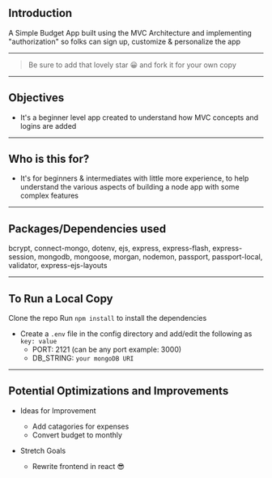 ## Introduction

A Simple Budget App built using the MVC Architecture and implementing "authorization" so folks can sign up, customize & personalize the app

---

> Be sure to add that lovely star 😀 and fork it for your own copy

---

## Objectives

-   It's a beginner level app created to understand how MVC concepts and logins are added

---

## Who is this for?

-   It's for beginners & intermediates with little more experience, to help understand the various aspects of building a node app with some complex features

---

## Packages/Dependencies used

bcrypt, connect-mongo, dotenv, ejs, express, express-flash, express-session, mongodb, mongoose, morgan, nodemon, passport, passport-local, validator, express-ejs-layouts

---

## To Run a Local Copy

Clone the repo
Run `npm install` to install the dependencies

-   Create a `.env` file in the config directory and add/edit the following as `key: value`
    -   PORT: 2121 (can be any port example: 3000)
    -   DB_STRING: `your mongoDB URI`

---

## Potential Optimizations and Improvements

-   Ideas for Improvement

    -   Add catagories for expenses
    -   Convert budget to monthly

-   Stretch Goals
    -   Rewrite frontend in react 😎

